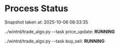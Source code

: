 # Process Status

Snapshot taken at: 2025-10-06 08:33:35

../wintrd/trade_algo.py --task price_update: **RUNNING**

../wintrd/trade_algo.py --task buy_sell: **RUNNING**

